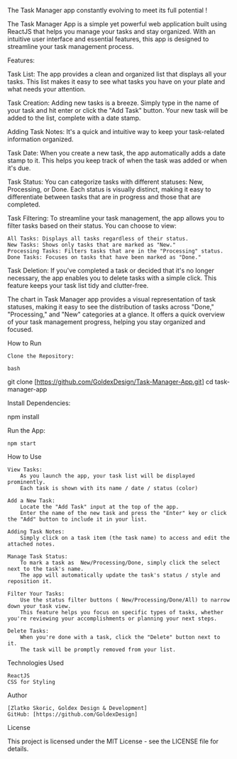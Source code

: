 The Task Manager app constantly evolving to meet its full potential !

The Task Manager App is a simple yet powerful web application built using ReactJS that helps you manage your tasks and stay organized. 
With an intuitive user interface and essential features, this app is designed to streamline your task management process.

Features:

Task List: The app provides a clean and organized list that displays all your tasks. This list makes it easy to see what tasks you have on your plate and what needs your attention.

Task Creation: Adding new tasks is a breeze. Simply type in the name of your task and hit enter or click the "Add Task" button. Your new task will be added to the list, complete with a date stamp.

Adding Task Notes: It's a quick and intuitive way to keep your task-related information organized.

Task Date: When you create a new task, the app automatically adds a date stamp to it. This helps you keep track of when the task was added or when it's due.

Task Status: You can categorize tasks with different statuses: New, Processing, or Done. Each status is visually distinct, making it easy to differentiate between tasks that are in progress and those that are completed.

Task Filtering: To streamline your task management, the app allows you to filter tasks based on their status. You can choose to view:

    All Tasks: Displays all tasks regardless of their status.
    New Tasks: Shows only tasks that are marked as "New."
    Processing Tasks: Filters tasks that are in the "Processing" status.
    Done Tasks: Focuses on tasks that have been marked as "Done."

Task Deletion: If you've completed a task or decided that it's no longer necessary, the app enables you to delete tasks with a simple click. This feature keeps your task list tidy and clutter-free.

The chart in Task Manager app provides a visual representation of task statuses, making it easy to see the distribution of tasks across "Done," "Processing," and "New" categories at a glance. 
It offers a quick overview of your task management progress, helping you stay organized and focused.

How to Run

    Clone the Repository:

    bash

git clone [https://github.com/GoldexDesign/Task-Manager-App.git]
cd task-manager-app

Install Dependencies:

npm install

Run the App:

    npm start

    

How to Use

    View Tasks:
        As you launch the app, your task list will be displayed prominently.
        Each task is shown with its name / date / status (color)

    Add a New Task:
        Locate the "Add Task" input at the top of the app.
        Enter the name of the new task and press the "Enter" key or click the "Add" button to include it in your list.

    Adding Task Notes: 
        Simply click on a task item (the task name) to access and edit the attached notes.    

    Manage Task Status:
        To mark a task as  New/Processing/Done, simply click the select next to the task's name.
        The app will automatically update the task's status / style and reposition it.

    Filter Your Tasks:
        Use the status filter buttons ( New/Processing/Done/All) to narrow down your task view.
        This feature helps you focus on specific types of tasks, whether you're reviewing your accomplishments or planning your next steps.

    Delete Tasks:
        When you're done with a task, click the "Delete" button next to it.
        The task will be promptly removed from your list.

Technologies Used

    ReactJS
    CSS for Styling

Author

    [Zlatko Skoric, Goldex Design & Development]
    GitHub: [https://github.com/GoldexDesign]

License

This project is licensed under the MIT License - see the LICENSE file for details.
